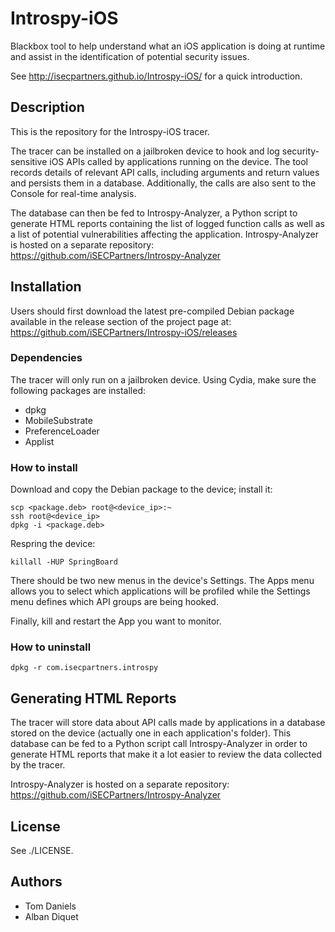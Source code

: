Introspy-iOS
============

Blackbox tool to help understand what an iOS application is doing at runtime
and assist in the identification of potential security issues.

See http://isecpartners.github.io/Introspy-iOS/ for a quick introduction.


Description
-----------

This is the repository for the Introspy-iOS tracer.

The tracer can be installed on a jailbroken device to hook and log
security-sensitive iOS APIs called by applications running on the device. The
tool records details of relevant API calls, including arguments and return
values and persists them in a database.
Additionally, the calls are also sent to the Console for real-time analysis.

The database can then be fed to Introspy-Analyzer, a Python script to generate
HTML reports containing the list of logged function calls as well as a list of
potential vulnerabilities affecting the application. Introspy-Analyzer is hosted
on a separate repository:
https://github.com/iSECPartners/Introspy-Analyzer


Installation
------------

Users should first download the latest pre-compiled Debian package available
in the release section of the project page at:
https://github.com/iSECPartners/Introspy-iOS/releases

### Dependencies

The tracer will only run on a jailbroken device. Using Cydia, make
sure the following packages are installed:
- dpkg
- MobileSubstrate
- PreferenceLoader
- Applist

### How to install

Download and copy the Debian package to the device; install it:

    scp <package.deb> root@<device_ip>:~
    ssh root@<device_ip>
    dpkg -i <package.deb>

Respring the device:

    killall -HUP SpringBoard

There should be two new menus in the device's Settings. The Apps menu allows you
to select which applications will be profiled while the Settings menu defines
which API groups are being hooked.

Finally, kill and restart the App you want to monitor.

### How to uninstall

    dpkg -r com.isecpartners.introspy


Generating HTML Reports
-----------------------

The tracer will store data about API calls made by applications in a database
stored on the device (actually one in each application's folder). This database
can be fed to a Python script call Introspy-Analyzer in order to generate HTML
reports that make it a lot easier to review the data collected by the tracer.

Introspy-Analyzer is hosted on a separate repository:
https://github.com/iSECPartners/Introspy-Analyzer


License
-------

See ./LICENSE.

Authors
-------

* Tom Daniels
* Alban Diquet
